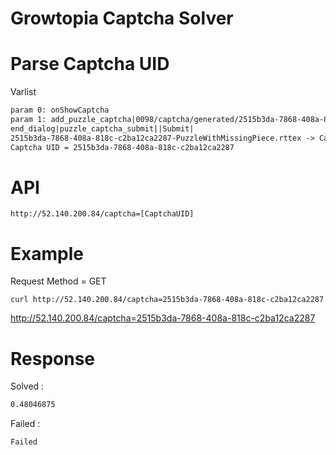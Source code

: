 # Growtopia Captcha Solver

# Parse Captcha UID

Varlist

```txt
param 0: onShowCaptcha
param 1: add_puzzle_captcha|0098/captcha/generated/2515b3da-7868-408a-818c-c2ba12ca2287-PuzzleWithMissingPiece.rttex|0098/captcha/generated/2515b3da-7868-408a-818c-c2ba12ca2287-TrimmedPuzzlePiece.rttex|ubistatic-a.akamaihd.net|200118|
end_dialog|puzzle_captcha_submit||Submit|
2515b3da-7868-408a-818c-c2ba12ca2287-PuzzleWithMissingPiece.rttex -> Captcha UID = 2515b3da-7868-408a-818c-c2ba12ca2287
Captcha UID = 2515b3da-7868-408a-818c-c2ba12ca2287
```

# API
```http://52.140.200.84/captcha=[CaptchaUID]```

# Example
Request Method = GET

```curl http://52.140.200.84/captcha=2515b3da-7868-408a-818c-c2ba12ca2287```

http://52.140.200.84/captcha=2515b3da-7868-408a-818c-c2ba12ca2287

# Response
Solved :
```txt
0.48046875
```
Failed :
```txt
Failed
```
